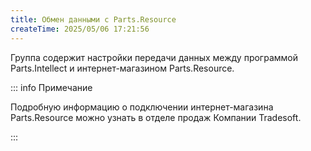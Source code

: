 ```yaml
---
title: Обмен данными с Parts.Resource
createTime: 2025/05/06 17:21:56
---
```

Группа содержит настройки передачи данных между программой Parts.Intellect и интернет-магазином Parts.Resource.

::: info Примечание

Подробную информацию о подключении интернет-магазина Parts.Resource можно узнать в отделе продаж Компании Tradesoft.

:::

